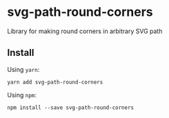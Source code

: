 # svg-path-round-corners

Library for making round corners in arbitrary SVG path

## Install

Using `yarn`:
```
yarn add svg-path-round-corners
```

Using `npm`:
```
npm install --save svg-path-round-corners
```
